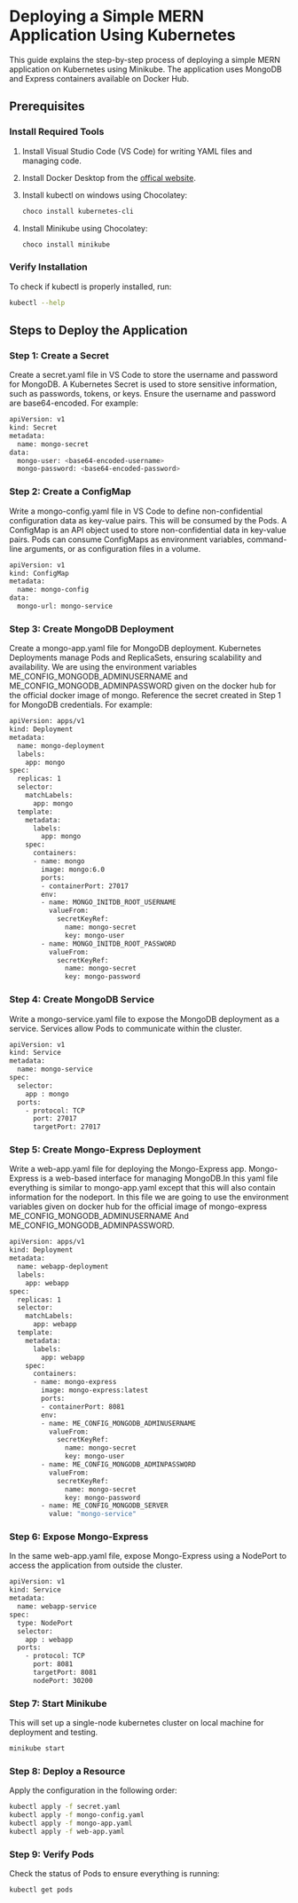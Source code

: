 # Deploying a Simple MERN Application Using Kubernetes 


This guide explains the step-by-step process of deploying a simple MERN application on Kubernetes using Minikube. The application uses MongoDB and Express containers available on Docker Hub.

## Prerequisites

### Install Required Tools
1. Install Visual Studio Code (VS Code) for writing YAML files and managing code.
2. Install Docker Desktop from the [offical website](https://docs.docker.com/desktop/setup/install/windows-install/).
3. Install kubectl on windows using Chocolatey:
   
   ```bash
   choco install kubernetes-cli 
   ```
4. Install Minikube using Chocolatey:
   
   ```bash
   choco install minikube
   ```
 ### Verify Installation 
 To check if kubectl is properly installed, run:
  
  ```bash
  kubectl --help
  ```

## Steps to Deploy the Application 

### Step 1: Create a Secret
Create a secret.yaml file in VS Code to store the username and password for MongoDB. A Kubernetes Secret is used to store sensitive information, such as passwords, tokens, or keys.
Ensure the username and password are base64-encoded. For example:

```bash
apiVersion: v1
kind: Secret
metadata:
  name: mongo-secret
data:
  mongo-user: <base64-encoded-username>
  mongo-password: <base64-encoded-password>

```

### Step 2: Create a ConfigMap 
Write a mongo-config.yaml file in VS Code to define non-confidential configuration data as key-value pairs. This will be consumed by the Pods. A ConfigMap is an API object used to store non-confidential data in key-value pairs. Pods can consume ConfigMaps as environment variables, command-line arguments, or as configuration files in a volume.

```bash
apiVersion: v1
kind: ConfigMap
metadata:
  name: mongo-config
data:
  mongo-url: mongo-service
```

### Step 3: Create MongoDB Deployment 
Create a mongo-app.yaml file for MongoDB deployment. Kubernetes Deployments manage Pods and ReplicaSets, ensuring scalability and availability.
We are using the environment variables ME_CONFIG_MONGODB_ADMINUSERNAME and ME_CONFIG_MONGODB_ADMINPASSWORD given on the docker hub for the official docker image of mongo. 
Reference the secret created in Step 1 for MongoDB credentials. For example:

```bash
apiVersion: apps/v1
kind: Deployment
metadata:
  name: mongo-deployment
  labels:
    app: mongo
spec:
  replicas: 1
  selector:
    matchLabels:
      app: mongo
  template:
    metadata:
      labels:
        app: mongo
    spec:
      containers:
      - name: mongo
        image: mongo:6.0
        ports:
        - containerPort: 27017
        env:
        - name: MONGO_INITDB_ROOT_USERNAME
          valueFrom:
            secretKeyRef:
              name: mongo-secret
              key: mongo-user
        - name: MONGO_INITDB_ROOT_PASSWORD
          valueFrom:
            secretKeyRef:
              name: mongo-secret
              key: mongo-password  

```


### Step 4: Create MongoDB Service
Write a mongo-service.yaml file to expose the MongoDB deployment as a service. Services allow Pods to communicate within the cluster.

```bash
apiVersion: v1
kind: Service
metadata:
  name: mongo-service
spec:
  selector:
    app : mongo
  ports:
    - protocol: TCP
      port: 27017
      targetPort: 27017

```

### Step 5: Create Mongo-Express Deployment 
Write a web-app.yaml file for deploying the Mongo-Express app. Mongo-Express is a web-based interface for managing MongoDB.In this yaml file everything is similar to mongo-app.yaml except that this will also contain information for the nodeport.
In this file we are going to use the environment variables given on docker hub for the official image of mongo-express ME_CONFIG_MONGODB_ADMINUSERNAME 
And  ME_CONFIG_MONGODB_ADMINPASSWORD.

```bash
apiVersion: apps/v1
kind: Deployment
metadata:
  name: webapp-deployment
  labels:
    app: webapp
spec:
  replicas: 1
  selector:
    matchLabels:
      app: webapp
  template:
    metadata:
      labels:
        app: webapp
    spec:
      containers:
      - name: mongo-express
        image: mongo-express:latest
        ports:
        - containerPort: 8081
        env:
        - name: ME_CONFIG_MONGODB_ADMINUSERNAME 
          valueFrom:
            secretKeyRef:
              name: mongo-secret
              key: mongo-user
        - name: ME_CONFIG_MONGODB_ADMINPASSWORD 
          valueFrom:
            secretKeyRef:
              name: mongo-secret
              key: mongo-password   
        - name: ME_CONFIG_MONGODB_SERVER 
          value: "mongo-service"
```


### Step 6: Expose Mongo-Express 
In the same web-app.yaml file, expose Mongo-Express using a NodePort to access the application from outside the cluster.

```bash
apiVersion: v1
kind: Service
metadata:
  name: webapp-service
spec:
  type: NodePort
  selector: 
    app : webapp
  ports:
    - protocol: TCP
      port: 8081
      targetPort: 8081
      nodePort: 30200

```

### Step 7: Start Minikube
This will set up a single-node kubernetes cluster on local machine for deployment and testing.

```bash
minikube start
```

### Step 8: Deploy a Resource
Apply the configuration in the following order:

```bash
kubectl apply -f secret.yaml
kubectl apply -f mongo-config.yaml
kubectl apply -f mongo-app.yaml
kubectl apply -f web-app.yaml
```

### Step 9: Verify Pods
Check the status of Pods to ensure everything is running:

```bash
kubectl get pods
```



